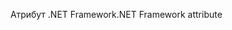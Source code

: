 <span data-ttu-id="bcdbb-101">Атрибут .NET Framework</span><span class="sxs-lookup"><span data-stu-id="bcdbb-101">.NET Framework attribute</span></span>